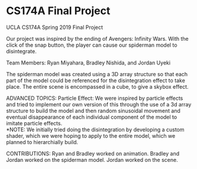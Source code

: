 # CS174A Final Project

UCLA CS174A Spring 2019 Final Project

Our project was inspired by the ending of Avengers: Infinity Wars.  With the click of the snap button, the player can cause our spiderman model to disintegrate.  

Team Members: 
Ryan Miyahara, Bradley Nishida, and Jordan Uyeki 

The spiderman model was created using a 3D array structure so that each part of the model could be referenced for the disintegration effect to take place.  The entire scene is encompassed in a cube, to give a skybox effect. 

ADVANCED TOPICS: 
Particle Effect: 
We were inspired by particle effects and tried to implement our own version of this through the use of a 3d array structure to build the model and then random sinusoidal movement and eventual disappearance of each individual component of the model to imitate particle effects.  
*NOTE: We initially tried doing the disintegration by developing a custom shader, which we were hoping to apply to the entire model, which we planned to hierarchially build.  

CONTRIBUTIONS: 
Ryan and Bradley worked on animation. Bradley and Jordan worked on the spiderman model.  Jordan worked on the scene. 
